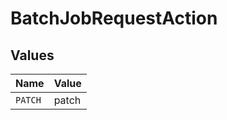 # BatchJobRequestAction


## Values

| Name    | Value   |
| ------- | ------- |
| `PATCH` | patch   |
